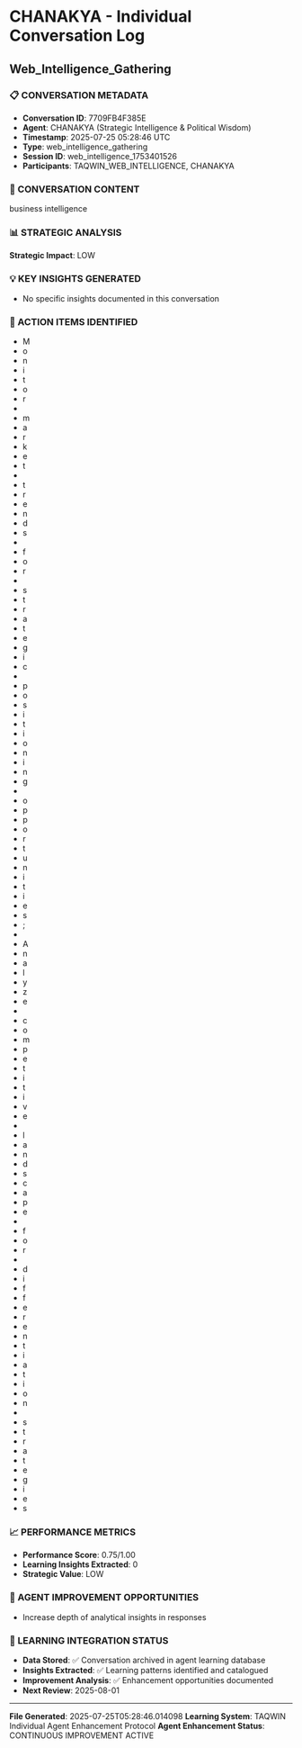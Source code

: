 # CHANAKYA - Individual Conversation Log
## Web_Intelligence_Gathering

### 📋 CONVERSATION METADATA
- **Conversation ID**: 7709FB4F385E
- **Agent**: CHANAKYA (Strategic Intelligence & Political Wisdom)
- **Timestamp**: 2025-07-25 05:28:46 UTC
- **Type**: web_intelligence_gathering
- **Session ID**: web_intelligence_1753401526
- **Participants**: TAQWIN_WEB_INTELLIGENCE, CHANAKYA

### 🧠 CONVERSATION CONTENT
business intelligence

### 📊 STRATEGIC ANALYSIS
**Strategic Impact**: LOW

### 💡 KEY INSIGHTS GENERATED
- No specific insights documented in this conversation

### 🎯 ACTION ITEMS IDENTIFIED
- M
- o
- n
- i
- t
- o
- r
-  
- m
- a
- r
- k
- e
- t
-  
- t
- r
- e
- n
- d
- s
-  
- f
- o
- r
-  
- s
- t
- r
- a
- t
- e
- g
- i
- c
-  
- p
- o
- s
- i
- t
- i
- o
- n
- i
- n
- g
-  
- o
- p
- p
- o
- r
- t
- u
- n
- i
- t
- i
- e
- s
- ;
-  
- A
- n
- a
- l
- y
- z
- e
-  
- c
- o
- m
- p
- e
- t
- i
- t
- i
- v
- e
-  
- l
- a
- n
- d
- s
- c
- a
- p
- e
-  
- f
- o
- r
-  
- d
- i
- f
- f
- e
- r
- e
- n
- t
- i
- a
- t
- i
- o
- n
-  
- s
- t
- r
- a
- t
- e
- g
- i
- e
- s

### 📈 PERFORMANCE METRICS
- **Performance Score**: 0.75/1.00
- **Learning Insights Extracted**: 0
- **Strategic Value**: LOW

### 🚀 AGENT IMPROVEMENT OPPORTUNITIES
- Increase depth of analytical insights in responses

### 🔄 LEARNING INTEGRATION STATUS
- **Data Stored**: ✅ Conversation archived in agent learning database
- **Insights Extracted**: ✅ Learning patterns identified and catalogued
- **Improvement Analysis**: ✅ Enhancement opportunities documented
- **Next Review**: 2025-08-01

---

**File Generated**: 2025-07-25T05:28:46.014098
**Learning System**: TAQWIN Individual Agent Enhancement Protocol
**Agent Enhancement Status**: CONTINUOUS IMPROVEMENT ACTIVE
